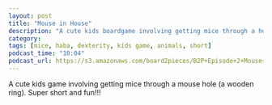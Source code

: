 ```yaml
---
layout: post
title: "Mouse in House"
description: "A cute kids boardgame involving getting mice through a hole."
category: 
tags: [mice, haba, dexterity, kids game, animals, short]
podcast_time: "10:04"
podcast_url: https://s3.amazonaws.com/board2pieces/B2P+Episode+2+Mouse+in+House.mp3
---
```


A cute kids game involving getting mice through a mouse hole (a wooden ring). Super short and fun!!!
